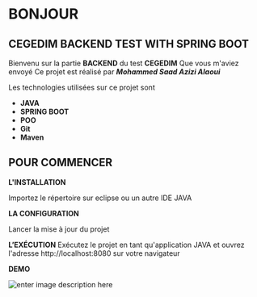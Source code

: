 # BONJOUR

## CEGEDIM BACKEND TEST WITH SPRING BOOT
Bienvenu sur la partie **BACKEND** du test **CEGEDIM** Que vous m'aviez envoyé
Ce projet est réalisé par ***Mohammed Saad Azizi Alaoui***

Les technologies utilisées sur ce projet sont

 - **JAVA**
 - **SPRING BOOT**
 - **POO**
 - **Git**
 - **Maven**

## POUR COMMENCER

**L'INSTALLATION**

Importez le répertoire sur eclipse ou un autre IDE JAVA
    
**LA CONFIGURATION**

Lancer la mise à jour du projet

**L’EXÉCUTION**
Exécutez le projet en tant qu'application JAVA et ouvrez l'adresse http://localhost:8080 sur votre navigateur

**DEMO**

![enter image description here](https://imagesia.com/images/2019/05/25/backEnd.png)